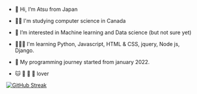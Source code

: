 - 👋 Hi, I’m Atsu from Japan
- ✍🏻 I'm studying computer science in Canada
- 👀 I’m interested in Machine learning and Data science (but not sure yet) 
- 👨🏻‍💻 I'm learning Python, Javascript, HTML & CSS, jquery, Node js, Django.
- 🌱 My programming journey started from january 2022.


- 🐱 🍜 🍣 🍙 lover


[![GitHub Streak](https://github-readme-streak-stats.herokuapp.com/?user=tIcers)](https://git.io/streak-stats)
<!---
tIcers/tIcers is a ✨ special ✨ repository because its `README.md` (this file) appears on your GitHub profile.
You can click the Preview link to take a look at your changes.
--->
